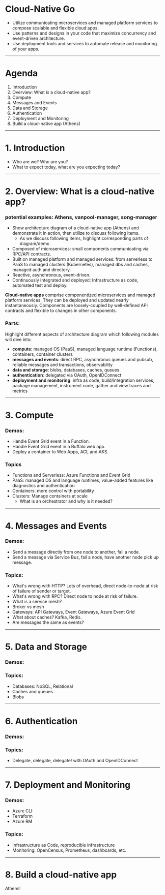 # Cloud-Native Go

* Utilize communicating microservices and managed platform services to compose
  scalable and flexible cloud apps.
* Use patterns and designs in your code that maximize concurrency and
  event-driven architecture.
* Use deployment tools and services to automate release and monitoring of your
  apps.

---

# Agenda

1. Introduction
2. Overview: What is a cloud-native app?
3. Compute
4. Messages and Events
5. Data and Storage
6. Authentication
7. Deployment and Monitoring
8. Build a cloud-native app (Athens)

---

# 1. Introduction

* Who are we? Who are you?
* What to expect today, what are you expecting today?

---

# 2. Overview: What is a cloud-native app?

### potential examples: Athens, vanpool-manager, song-manager

* Show architecture diagram of a cloud-native app (Athens) and demonstrate it in action, then utilize to discuss following items.
    * As we discuss following items, highlight corresponding parts of diagram/demo.
* Composed of microservices: small components communicating via RPC/API contracts.
* Built on managed platform and managed services: from serverless to PaaS to managed clusters (Kubernetes), managed dbs and caches, managed auth and directory.
* Reactive, asynchronous, event-driven.
* Continuously integrated and deployed: Infrastructure as code, automated test and deploy.

**Cloud-native apps** comprise componentized microservices and managed platform
services. They can be deployed and updated nearly instantaneously. Components
are loosely-coupled by well-defined API contracts and flexible to changes in
other components. 

### Parts:

Highlight different aspects of architecture diagram which following modules will dive into:

* **compute**: managed OS (PaaS), managed language runtime (Functions), containers, container clusters
* **messages and events**: direct RPC, asynchronus queues and pubsub, reliable messages and transactions, observability
* **data and storage**: blobs, databases, caches, queues
* **authentication**: delegated via OAuth, OpenIDConnect
* **deployment and monitoring**: infra as code, build/integration services, package management, instrument code, gather and view traces and metrics

---

# 3. Compute

### Demos:

* Handle Event Grid event in a Function.
* Handle Event Grid event in a Buffalo web app.
* Deploy a container to Web Apps, ACI, and AKS.

### Topics

* Functions and Serverless: Azure Functions and Event Grid
* PaaS: managed OS and language runtimes, value-added features like diagnostics and authentication
* Containers: more control with portability
* Clusters: Manage containers at scale
    * What is an orchestrator and why is it needed?

---

# 4. Messages and Events

### Demos:

* Send a message directly from one node to another, fail a node.
* Send a message via Service Bus, fail a node, have another node pick up message.

### Topics:

* What's wrong with HTTP? Lots of overhead, direct node-to-node at risk of failure of sender or target.
* What's wrong with RPC? Direct node to node at risk of failure.
* What is a service mesh?
* Broker vs mesh
* Gateways: API Gateways, Event Gateways, Azure Event Grid
* What about caches? Kafka, Redis.
* Are messages the same as events?

---

# 5. Data and Storage

### Demos:

### Topics:

* Databases: NoSQL, Relational
* Caches and queues
* Blobs

---

# 6. Authentication

### Demos:

### Topics:

* Delegate, delegate, delegate! with OAuth and OpenIDConnect

---

# 7. Deployment and Monitoring

### Demos:

* Azure CLI
* Terraform
* Azure RM

### Topics:

* Infrastructure as Code, reproducible infrastructure
* Monitoring: OpenCensus, Prometheus, dashboards, etc.

---

# 8. Build a cloud-native app

Athens!

